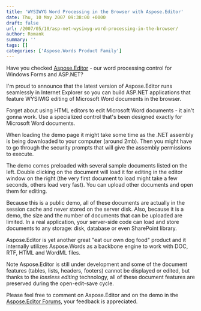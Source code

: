 ```yaml
---
title: 'WYSIWYG Word Processing in the Browser with Aspose.Editor'
date: Thu, 10 May 2007 09:38:00 +0000
draft: false
url: /2007/05/10/asp-net-wysiwyg-word-processing-in-the-browser/
author: Romank
summary: ''
tags: []
categories: ['Aspose.Words Product Family']
---
```


Have you checked [Aspose.Editor][1] - our word processing control for Windows Forms and ASP.NET?

I'm proud to announce that the latest version of Aspose.Editor runs seamlessly in Internet Explorer so you can build ASP.NET applications that feature WYSIWIG editing of Microsoft Word documents in the browser.

Forget about using HTML editors to edit Microsoft Word documents - it ain't gonna work. Use a specialized control that's been designed exactly for Microsoft Word documents.

When loading the demo page it might take some time as the .NET assembly is being downloaded to your computer (around 2mb). Then you might have to go through the security prompts that will give the assembly permissions to execute.

The demo comes preloaded with several sample documents listed on the left. Double clicking on the document will load it for editing in the editor window on the right (the very first document to load might take a few seconds, others load very fast). You can upload other documents and open them for editing.

Because this is a public demo, all of these documents are actually in the session cache and never stored on the server disk. Also, because it is a demo, the size and the number of documents that can be uploaded are limited. In a real application, your server-side code can load and store documents to any storage: disk, database or even SharePoint library.

Aspose.Editor is yet another great "eat our own dog food" product and it internally utilizes Aspose.Words as a backbone engine to work with DOC, RTF, HTML and WordML files.

Note Aspose.Editor is still under development and some of the document features (tables, lists, headers, footers) cannot be displayed or edited, but thanks to the _lossless editing_ technology, all of these document features are preserved during the open-edit-save cycle.  

Please feel free to comment on Aspose.Editor and on the demo in the [Aspose.Editor Forums][2], your feedback is appreciated.




[1]: http://products.aspose.com/words/net
[2]: http://forum.aspose.com




